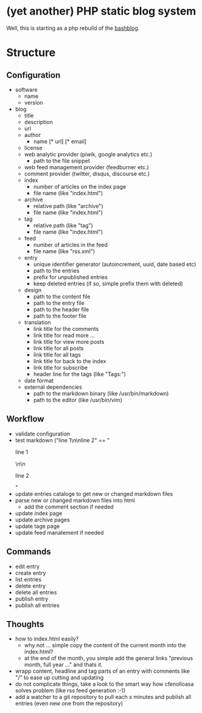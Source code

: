 # (yet another) PHP static blog system

Well, this is starting as a php rebuild of the [bashblog](https://github.com/cfenollosa/bashblog).

# Structure

## Configuration

* software
    * name
    * version
* blog
    * title
    * description
    * url
    * author
        * name
        [* url]
        [* email]
    * license
    * web analytic provider (piwik, google analytics etc.)
        * path to the file snippet
    * web feed management provider (feedburner etc.)
    * comment provider (twitter, disqus, discourse etc.)
    * index
        * number of articles on the index page
        * file name (like "index.html")
    * archive
        * relative path (like "archive")
        * file name (like "index.html")
    * tag
        * relative path (like "tag")
        * file name (like "index.html")
    * feed
        * number of articles in the feed
        * file name (like "rss.xml")
    * entry
        * unique identifier generator (autoincrement, uuid, date based etc)
        * path to the entries
        * prefix for unpublished entries
        * keep deleted entries (if so, simple prefix them with deleted)
    * design
        * path to the content file
        * path to the entry file
        * path to the header file
        * path to the footer file
    * translation
        * link title for the comments 
        * link title for read more ...
        * link title for view more posts
        * link title for all posts
        * link title for all tags
        * link title for back to the index
        * link title for subscribe
        * header line for the tags (like "Tags:")
    * date format
    * external dependencies
        * path to the markdown binary (like /usr/bin/markdown)
        * path to the editor (like /usr/bin/vim)
 
## Workflow

* validate configuration
* test markdown ("line 1\n\nline 2" == "<p>line 1</p>\n\n<p>line 2</p>"
* update entries cataloge to get new or changed markdown files
* parse new or changed markdown files into html
    * add the comment section if needed
* update index page
* update archive pages
* update tage page
* update feed manatement if needed

## Commands

* edit entry <file name>
* create entry <file name>
* list entries
* delete entry <file name>
* delete all entries
* publish entry <file name>
* publish all entries

## Thoughts

* how to index.html easily?
    * why not ... simple copy the content of the current month into the index.html?
    * at the end of the month, you simple add the general links "previous month, full year ..." and thats it.
* wrapp content, headline and tag parts of an entry with comments like "<!-- begin of content section -->/<!-- end of content seciont -->" to ease up cutting and updating
* do not complicate things, take a look to the smart way how cfenolloasa solves problem (like rss feed generation :-))
* add a watcher to a git repository to pull each x minutes and publish all entries (even new one from the repository)
